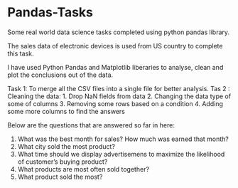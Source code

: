 # Pandas-Tasks
Some real world data science tasks completed using python pandas library. 


The sales data of electronic devices is used from US country to complete this task.

I have used Python Pandas and Matplotlib liberaries to analyse, clean and plot the conclusions out of the data. 

Task 1: To merge all the CSV files into a single file for better analysis. 
Tas 2 : Cleaning the data: 
        1. Drop NaN fields from data
        2. Changing the data type of some of columns
        3. Removing some rows based on a condition 
        4. Adding some more columns to find the answers

Below are the questions that are answered so far in here: 

1. What was the best month for sales? How much was earned that month?
2. What city sold the most product?
3. What time should we display advertisemens to maximize the likelihood of customer’s buying product?
4. What products are most often sold together?
5. What product sold the most?
